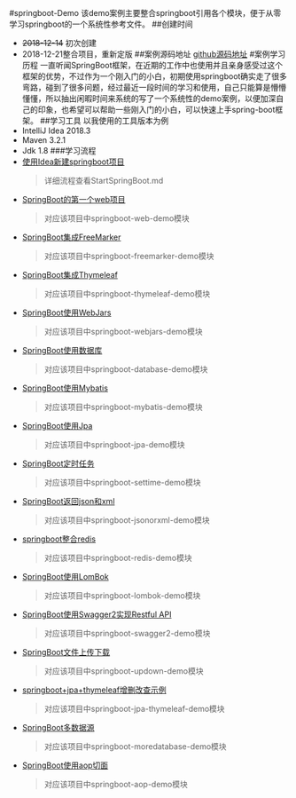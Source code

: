#springboot-Demo
该demo案例主要整合springboot引用各个模块，便于从零学习springboot的一个系统性参考文件。
##创建时间
* ~~2018-12-14~~ 初次创建
* 2018-12-21整合项目，重新定版
##案例源码地址
[github源码地址](https://github.com/ruili520/springboot-demo)
#案例学习历程
一直听闻SpringBoot框架，在近期的工作中也使用并且亲身感受过这个框架的优势，不过作为一个刚入门的小白，初期使用springboot确实走了很多弯路，碰到了很多问题，经过最近一段时间的学习和使用，自己只能算是懵懵懂懂，所以抽出闲暇时间来系统的写了一个系统性的demo案例，以便加深自己的印象，也希望可以帮助一些刚入门的小白，可以快速上手spring-boot框架。
##学习工具
以我使用的工具版本为例
* IntelliJ Idea 2018.3
* Maven 3.2.1
* Jdk 1.8
###学习流程
* [使用Idea新建springboot项目](StartSpringBoot.md)
  >详细流程查看StartSpringBoot.md
* [SpringBoot的第一个web项目](springboot-web-demo)
  >对应该项目中springboot-web-demo模块
* [SpringBoot集成FreeMarker](springboot-freemarker-demo)
  >对应该项目中springboot-freemarker-demo模块
* [SpringBoot集成Thymeleaf](springboot-freemarker-demo)
  >对应该项目中springboot-thymeleaf-demo模块
* [SpringBoot使用WebJars](springboot-webjars-demo)
  >对应该项目中springboot-webjars-demo模块
* [SpringBoot使用数据库](springboot-database-demo)
  >对应该项目中springboot-database-demo模块
* [SpringBoot使用Mybatis](springboot-mybatis-demo)
  >对应该项目中springboot-mybatis-demo模块
* [SpringBoot使用Jpa](springboot-jpa-demo)
  >对应该项目中springboot-jpa-demo模块
* [SpringBoot定时任务](springboot-settime-demo)
  >对应该项目中springboot-settime-demo模块
* [SpringBoot返回json和xml](springboot-jsonorxml-demo)
  >对应该项目中springboot-jsonorxml-demo模块
* [springboot整合redis](springboot-redis-demo)
   >对应该项目中springboot-redis-demo模块
* [SpringBoot使用LomBok](springboot-lombok-demo)
   >对应该项目中springboot-lombok-demo模块
* [SpringBoot使用Swagger2实现Restful API](springboot-swagger2-demo)
   >对应该项目中springboot-swagger2-demo模块
* [SpringBoot文件上传下载](springboot-updown-demo)
   >对应该项目中springboot-updown-demo模块 
* [springboot+jpa+thymeleaf增删改查示例](springboot-jpa-thymeleaf-demo)
   >对应该项目中springboot-jpa-thymeleaf-demo模块 
* [SpringBoot多数据源](springboot-moredatabase-demo)
   >对应该项目中springboot-moredatabase-demo模块
* [SpringBoot使用aop切面](springboot-aop-demo)
   >对应该项目中springboot-aop-demo模块      
